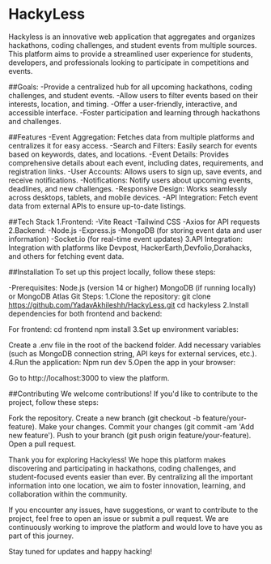 # HackyLess
Hackyless is an innovative web application that aggregates and organizes hackathons, coding challenges, and student events from multiple sources. This platform aims to provide a streamlined user experience for students, developers, and professionals looking to participate in competitions and events.

##Goals:
-Provide a centralized hub for all upcoming hackathons, coding challenges, and student events.
-Allow users to filter events based on their interests, location, and timing.
-Offer a user-friendly, interactive, and accessible interface.
-Foster participation and learning through hackathons and challenges.

##Features
-Event Aggregation: Fetches data from multiple platforms and centralizes it for easy access.
-Search and Filters: Easily search for events based on keywords, dates, and locations.
-Event Details: Provides comprehensive details about each event, including dates, requirements, and registration links.
-User Accounts: Allows users to sign up, save events, and receive notifications.
-Notifications: Notify users about upcoming events, deadlines, and new challenges.
-Responsive Design: Works seamlessly across desktops, tablets, and mobile devices.
-API Integration: Fetch event data from external APIs to ensure up-to-date listings.

##Tech Stack
1.Frontend:
-Vite React
-Tailwind CSS
-Axios for API requests
2.Backend:
-Node.js
-Express.js
-MongoDB (for storing event data and user information)
-Socket.io (for real-time event updates)
3.API Integration:
Integration with platforms like Devpost, HackerEarth,Devfolio,Dorahacks, and others for fetching event data.

##Installation
To set up this project locally, follow these steps:

-Prerequisites:
Node.js (version 14 or higher)
MongoDB (if running locally) or MongoDB Atlas
Git
Steps:
1.Clone the repository:
git clone https://github.com/YadavAkhileshh/HackyLess.git
cd hackyless
2.Install dependencies for both frontend and backend:

For frontend:
cd frontend
npm install
3.Set up environment variables:

Create a .env file in the root of the backend folder.
Add necessary variables (such as MongoDB connection string, API keys for external services, etc.).
4.Run the application:
Npm run dev
5.Open the app in your browser:

Go to http://localhost:3000 to view the platform.

##Contributing
We welcome contributions! If you'd like to contribute to the project, follow these steps:

Fork the repository.
Create a new branch (git checkout -b feature/your-feature).
Make your changes.
Commit your changes (git commit -am 'Add new feature').
Push to your branch (git push origin feature/your-feature).
Open a pull request.


Thank you for exploring Hackyless! We hope this platform makes discovering and participating in hackathons, coding challenges, and student-focused events easier than ever. By centralizing all the important information into one location, we aim to foster innovation, learning, and collaboration within the community.

If you encounter any issues, have suggestions, or want to contribute to the project, feel free to open an issue or submit a pull request. We are continuously working to improve the platform and would love to have you as part of this journey.

Stay tuned for updates and happy hacking!

